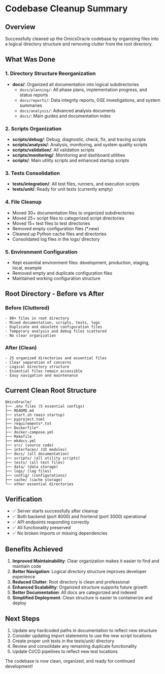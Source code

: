 # Codebase Cleanup Summary

## Overview
Successfully cleaned up the OmicsOracle codebase by organizing files into a logical directory structure and removing clutter from the root directory.

## What Was Done

### 1. Directory Structure Reorganization
- **docs/**: Organized all documentation into logical subdirectories
  - `docs/planning/`: All phase plans, implementation progress, and status reports
  - `docs/reports/`: Data integrity reports, GSE investigations, and system summaries
  - `docs/analysis/`: Advanced analysis documents
  - `docs/`: Main guides and documentation index

### 2. Scripts Organization
- **scripts/debug/**: Debug, diagnostic, check, fix, and tracing scripts
- **scripts/analysis/**: Analysis, monitoring, and system quality scripts
- **scripts/validation/**: All validation scripts
- **scripts/monitoring/**: Monitoring and dashboard utilities
- **scripts/**: Main utility scripts and enhanced startup scripts

### 3. Tests Consolidation
- **tests/integration/**: All test files, runners, and execution scripts
- **tests/unit/**: Ready for unit tests (currently empty)

### 4. File Cleanup
- Moved 30+ documentation files to organized subdirectories
- Moved 25+ script files to categorized script directories
- Moved 15+ test files to test directories
- Removed empty configuration files (*.new)
- Cleaned up Python cache files and directories
- Consolidated log files in the logs/ directory

### 5. Environment Configuration
- Kept essential environment files: development, production, staging, local, example
- Removed empty and duplicate configuration files
- Maintained working configuration structure

## Root Directory - Before vs After

### Before (Cluttered)
```
- 80+ files in root directory
- Mixed documentation, scripts, tests, logs
- Duplicate and obsolete configuration files
- Temporary analysis and debug files scattered
- No clear organization
```

### After (Clean)
```
- 25 organized directories and essential files
- Clear separation of concerns
- Logical directory structure
- Essential files remain accessible
- Easy navigation and maintenance
```

## Current Clean Root Structure
```
OmicsOracle/
├── .env files (5 essential configs)
├── README.md
├── start.sh (main startup)
├── pyproject.toml
├── requirements*.txt
├── Dockerfile*
├── docker-compose.yml
├── Makefile
├── mkdocs.yml
├── src/ (source code)
├── interfaces/ (UI modules)
├── docs/ (all documentation)
├── scripts/ (all utility scripts)
├── tests/ (all test files)
├── data/ (data storage)
├── logs/ (log files)
├── config/ (configurations)
├── cache/ (cache storage)
└── other essential directories
```

## Verification
- ✅ Server starts successfully after cleanup
- ✅ Both backend (port 8000) and frontend (port 3000) operational
- ✅ API endpoints responding correctly
- ✅ All functionality preserved
- ✅ No broken imports or missing dependencies

## Benefits Achieved
1. **Improved Maintainability**: Clear organization makes it easier to find and maintain code
2. **Better Navigation**: Logical directory structure improves developer experience
3. **Reduced Clutter**: Root directory is clean and professional
4. **Enhanced Scalability**: Organized structure supports future growth
5. **Better Documentation**: All docs are categorized and indexed
6. **Simplified Deployment**: Clean structure is easier to containerize and deploy

## Next Steps
1. Update any hardcoded paths in documentation to reflect new structure
2. Consider updating import statements to use the new script locations
3. Create proper unit tests in the tests/unit/ directory
4. Review and consolidate any remaining duplicate functionality
5. Update CI/CD pipelines to reflect new test locations

The codebase is now clean, organized, and ready for continued development!
